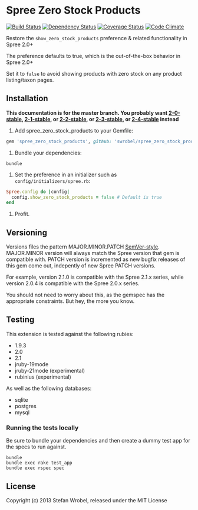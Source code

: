 Spree Zero Stock Products
======================
[![Build Status](http://img.shields.io/travis/swrobel/spree_zero_stock_products/master.svg?style=flat)](https://travis-ci.org/swrobel/spree_zero_stock_products) [![Dependency Status](http://img.shields.io/gemnasium/swrobel/spree_zero_stock_products.svg?style=flat)](https://gemnasium.com/swrobel/spree_zero_stock_products) [![Coverage Status](http://img.shields.io/coveralls/swrobel/spree_zero_stock_products/master.svg?style=flat)](https://coveralls.io/r/swrobel/spree_zero_stock_products) [![Code Climate](   http://img.shields.io/codeclimate/github/swrobel/spree_zero_stock_products.svg?style=flat)](https://codeclimate.com/github/swrobel/spree_zero_stock_products)

Restore the `show_zero_stock_products` preference & related functionality in Spree 2.0+

The preference defaults to true, which is the out-of-the-box behavior in Spree 2.0+

Set it to `false` to avoid showing products with zero stock on any product listing/taxon pages.

Installation
------------
**This documentation is for the master branch. You probably want [2-0-stable](https://github.com/swrobel/spree_zero_stock_products/tree/2-0-stable), [2-1-stable](https://github.com/swrobel/spree_zero_stock_products/tree/2-1-stable), or [2-2-stable](https://github.com/swrobel/spree_zero_stock_products/tree/2-2-stable), or [2-3-stable](https://github.com/swrobel/spree_zero_stock_products/tree/2-3-stable), or [2-4-stable](https://github.com/swrobel/spree_zero_stock_products/tree/2-4-stable) instead**

1. Add spree_zero_stock_products to your Gemfile:

  ```ruby
  gem 'spree_zero_stock_products', github: 'swrobel/spree_zero_stock_products'
  ```

1. Bundle your dependencies:

  ```shell
  bundle
  ```

1. Set the preference in an initializer such as `config/initializers/spree.rb`:

  ```ruby
  Spree.config do |config|
    config.show_zero_stock_products = false # Default is true
  end
  ```

1. Profit.

Versioning
----------
Versions files the pattern MAJOR.MINOR.PATCH [SemVer-style](http://semver.org/). MAJOR.MINOR version will always match the Spree version that gem is compatible with. PATCH version is incremented as new bugfix releases of this gem come out, indepently of new Spree PATCH versions.

For example, version 2.1.0 is compatible with the Spree 2.1.x series, while version 2.0.4 is compatible with the Spree 2.0.x series.

You should not need to worry about this, as the gemspec has the appropriate constraints. But hey, the more you know.

Testing
-------
This extension is tested against the following rubies:

* 1.9.3
* 2.0
* 2.1
* jruby-19mode
* jruby-21mode (experimental)
* rubinius (experimental)

As well as the following databases:

* sqlite
* postgres
* mysql

### Running the tests locally

Be sure to bundle your dependencies and then create a dummy test app for the specs to run against.

```shell
bundle
bundle exec rake test_app
bundle exec rspec spec
```

License
-------

Copyright (c) 2013 Stefan Wrobel, released under the MIT License
